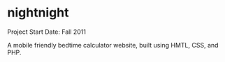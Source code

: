 nightnight
==========
Project Start Date: Fall 2011

A mobile friendly bedtime calculator website, built using HMTL, CSS, and PHP.
